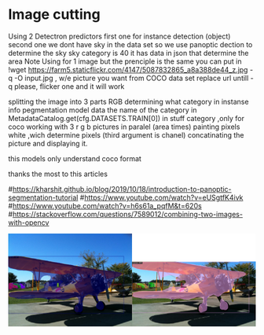 # Image cutting 

Using 2 Detectron predictors 
first one for instance detection (object)
second one we dont have sky in the data set so we use 
panoptic dection to determine the sky 
sky category is 40 
it has data in json that determine the area 
Note Using for 1 image but the prenciple is the same
you can put in !wget https://farm5.staticflickr.com/4147/5087832865_a8a388de44_z.jpg -q -O input.jpg ,
w/e picture you want from COCO data set replace url untill -q please, flicker one and it will work

splitting the image into 3 parts RGB
determining what category in instanse info pegmentation model data
the name of the category in MetadataCatalog.get(cfg.DATASETS.TRAIN[0]) in stuff category ,only for coco 
working with 3 r g b pictures in paralel (area times) painting pixels white ,wich determine pixels (third argument is chanel)
concatinating the picture and displaying it.

this models only understand coco format

thanks the most to this articles

#https://kharshit.github.io/blog/2019/10/18/introduction-to-panoptic-segmentation-tutorial
#https://www.youtube.com/watch?v=eUSgtfK4ivk
#https://www.youtube.com/watch?v=h6s61a_pqfM&t=620s
#https://stackoverflow.com/questions/7589012/combining-two-images-with-opencv



![alt text](https://github.com/dimastar2310/work/blob/main/out(1).png)


